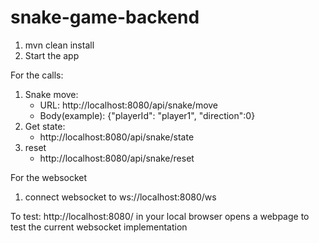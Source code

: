 # snake-game-backend

1. mvn clean install
2. Start the app

For the calls:

1. Snake move:
   - URL: http://localhost:8080/api/snake/move
   - Body(example): {"playerId": "player1", "direction":0}
3. Get state:
   - http://localhost:8080/api/snake/state
4. reset
   - http://localhost:8080/api/snake/reset
   


   
For the websocket

1) connect websocket to ws://localhost:8080/ws

To test:
http://localhost:8080/ in your local browser opens a webpage
to test the current websocket implementation
   
